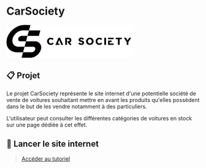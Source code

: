 # CarSociety

<div>
  <img src="img/CarSocietyGitHubBanner.png" style="width: 65%;">
</div>

## 📋 Projet

Le projet CarSociety représente le site internet d'une potentielle société de vente de voitures souhaitant mettre en avant les produits qu'elles possèdent dans le but de les vendre notamment à des particuliers.

L'utilisateur peut consulter les différentes catégories de voitures en stock sur une page dédiée à cet effet.

## 🚀 Lancer le site internet
> [Accéder au tutoriel](docs/run_website.md)
